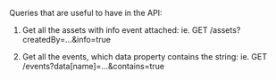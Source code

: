 
Queries that are useful to have in the API:

1. Get all the assets with info event attached:
ie. GET /assets?createdBy=...&info=true

2. Get all the events, which data property contains the string:
ie. GET /events?data[name]=...&contains=true
